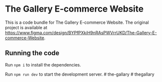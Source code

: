
  # The Gallery E-commerce Website

  This is a code bundle for The Gallery E-commerce Website. The original project is available at https://www.figma.com/design/BYPfPXkiH9nRAsPWVrrUKD/The-Gallery-E-commerce-Website.

  ## Running the code

  Run `npm i` to install the dependencies.

  Run `npm run dev` to start the development server.
  #   t h e - g a l l a r y  
 #   t h e g a l l a r y  
 